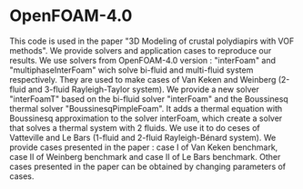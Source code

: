 # OpenFOAM-4.0

This code is used in the paper "3D Modeling of crustal polydiapirs with VOF methods". 
We provide solvers and application cases to reproduce our results. 
We use solvers from OpenFOAM-4.0 version : "interFoam" and "multiphaseInterFoam" wich solve bi-fluid and multi-fluid system respectively. They are used to make cases of Van Keken and Weinberg (2-fluid and 3-fluid Rayleigh-Taylor system).
We provide a new solver "interFoamT" based on the bi-fluid solver "interFoam" and the Boussinesq thermal solver "BoussinesqPimpleFoam". It adds a thermal equation with Boussinesq approximation to the solver interFoam, which create a solver that solves a thermal system with 2 fluids. We use it to do ceses of Vatteville and Le Bars (1-fluid and 2-fluid Rayleigh-Bénard system). 
We provide cases presented in the paper : case I of Van Keken benchmark, case II of Weinberg benchmark and case II of Le Bars benchmark. Other cases presented in the paper can be obtained by changing parameters of cases. 
